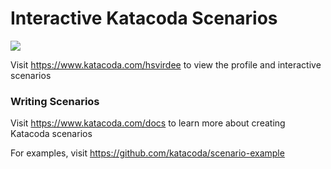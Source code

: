 # Interactive Katacoda Scenarios

[![](http://shields.katacoda.com/katacoda/hsvirdee/count.svg)](https://www.katacoda.com/hsvirdee "Get your profile on Katacoda.com")

Visit https://www.katacoda.com/hsvirdee to view the profile and interactive scenarios

### Writing Scenarios
Visit https://www.katacoda.com/docs to learn more about creating Katacoda scenarios

For examples, visit https://github.com/katacoda/scenario-example
